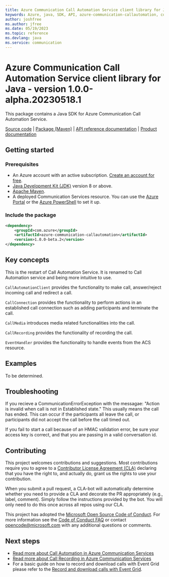 ```yaml
---
title: Azure Communication Call Automation Service client library for Java
keywords: Azure, java, SDK, API, azure-communication-callautomation, communication
author: joshfree
ms.author: jfree
ms.date: 05/19/2023
ms.topic: reference
ms.devlang: java
ms.service: communication
---
```

# Azure Communication Call Automation Service client library for Java - version 1.0.0-alpha.20230518.1 


This package contains a Java SDK for Azure Communication Call Automation Service.

[Source code][source] | [Package (Maven)][package] | [API reference documentation][api_documentation]
| [Product documentation][product_docs]

## Getting started

### Prerequisites

- An Azure account with an active subscription. [Create an account for free](https://azure.microsoft.com/free/?WT.mc_id=A261C142F).
- [Java Development Kit (JDK)](/java/azure/jdk/?view=azure-java-stable) version 8 or above.
- [Apache Maven](https://maven.apache.org/download.cgi).
- A deployed Communication Services resource. You can use the [Azure Portal](/azure/communication-services/quickstarts/create-communication-resource?tabs=windows&pivots=platform-azp) or the [Azure PowerShell](/powershell/module/az.communication/new-azcommunicationservice) to set it up.

### Include the package

[//]: # ({x-version-update-start;com.azure:azure-communication-callautomation;current})
```xml
<dependency>
    <groupId>com.azure</groupId>
    <artifactId>azure-communication-callautomation</artifactId>
    <version>1.0.0-beta.2</version>
</dependency>
```
[//]: # ({x-version-update-end})

## Key concepts
This is the restart of Call Automation Service. It is renamed to Call Automation service and being more intuitive to use.

`CallAutomationClient` provides the functionality to make call, answer/reject incoming call and redirect a call.

`CallConnection` provides the functionality to perform actions in an established call connection such as adding participants and terminate the call.

`CallMedia` introduces media related functionalities into the call.

`CallRecording` provides the functionality of recording the call.

`EventHandler` provides the functionality to handle events from the ACS resource.

## Examples

To be determined.

## Troubleshooting

If you recieve a CommunicationErrorException with the messagae: "Action is invalid when call is not in Established state." This usually means the call has ended. This can occur if the participants all leave
the call, or participants did not accept the call before the call timed out.

If you fail to start a call because of an HMAC validation error, be sure your access key is correct, and
that you are passing in a valid conversation id.

## Contributing

This project welcomes contributions and suggestions. Most contributions require you to agree to a [Contributor License Agreement (CLA)][cla] declaring that you have the right to, and actually do, grant us the rights to use your contribution.

When you submit a pull request, a CLA-bot will automatically determine whether you need to provide a CLA and decorate the PR appropriately (e.g., label, comment). Simply follow the instructions provided by the bot. You will only need to do this once across all repos using our CLA.

This project has adopted the [Microsoft Open Source Code of Conduct][coc]. For more information see the [Code of Conduct FAQ][coc_faq] or contact [opencode@microsoft.com][coc_contact] with any additional questions or comments.

## Next steps

- [Read more about Call Automation in Azure Communication Services][call_automation_apis_overview]
- [Read more about Call Recording in Azure Communication Services][call_recording_overview]
- For a basic guide on how to record and download calls with Event Grid please refer to the [Record and download calls with Event Grid][record_and_download_calls_with_event_grid].

<!-- LINKS -->
[cla]: https://cla.microsoft.com
[coc]: https://opensource.microsoft.com/codeofconduct/
[coc_faq]: https://opensource.microsoft.com/codeofconduct/faq/
[coc_contact]: mailto:opencode@microsoft.com
[product_docs]: /azure/communication-services/
[package]: https://dev.azure.com/azure-sdk/public/_artifacts/feed/azure-sdk-for-java-communication-interaction
[api_documentation]: https://aka.ms/java-docs
[call_automation_apis_overview]:/azure/communication-services/concepts/voice-video-calling/call-automation-apis
[call_recording_overview]:/azure/communication-services/concepts/voice-video-calling/call-recording
[record_and_download_calls_with_event_grid]:/azure/communication-services/quickstarts/voice-video-calling/download-recording-file-sample
[source]: https://github.com/Azure/azure-sdk-for-java/tree/main/sdk/communication/azure-communication-callautomation/src

